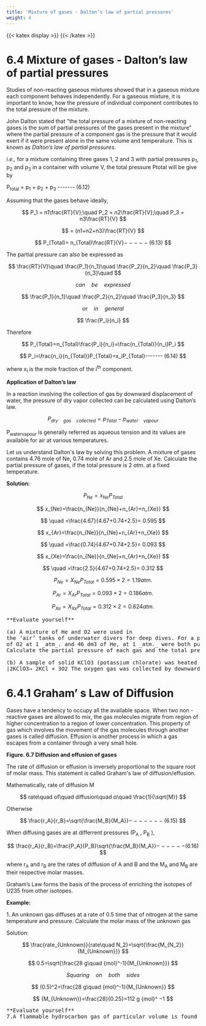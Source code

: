 ```yaml
---
title: 'Mixture of gases - Dalton’s law of partial pressures'
weight: 4
---
```


{{< katex display >}}
{{< /katex >}}


# 6.4 Mixture of gases - Dalton’s law of partial pressures

Studies of non-reacting gaseous mixtures showed that in a gaseous mixture each component behaves independently. For a gaseous mixture, it is important to know, how the pressure of individual component contributes to the total pressure of the mixture.

John Dalton stated that "the total pressure of a mixture of non-reacting gases is the sum of partial pressures of the gases present in the mixture" where the partial pressure of a component gas is the pressure that it would exert if it were present alone in the same volume and temperature. This is known as _Dalton’s law of partial pressures_.

_i.e.,_ for a mixture containing three gases 1, 2 and 3 with partial pressures p<sub>1</sub>, p<sub>2</sub> and p<sub>3</sub> in a container with volume V, the total pressure Ptotal will be give by

P<sub>total</sub> = p<sub>1</sub> + p<sub>2</sub> + p<sub>3</sub> ------- (6.12)

Assuming that the gases behave ideally,

$$
P_1 = n1\frac{RT}{V};\quad P_2 = n2\frac{RT}{V};\quad P_3 = n3\frac{RT}{V}
$$


$$
 = (n1+n2+n3)\frac{RT}{V}
$$

$$
P_(Total)= n_(Total)\frac{RT}{V}− − − − − (6.13)
$$

The partial pressure can also be expressed as

$$
\frac{RT}{V}\quad  \frac{P_1}{n_1}\quad \frac{P_2}{n_2}\quad \frac{P_3}{n_3}\quad
$$

$$
can\quad be\quad expressed
$$

$$
\frac{P_1}{n_1}\quad \frac{P_2}{n_2}\quad \frac{P_3}{n_3}
$$

$$
or\quad in\quad general 
$$

$$
\frac{P_i}{n_i}
$$

Therefore

$$
P_{Total}=n_{Total}\frac{P_i}{n_i}=\frac{n_{Total}}{n_i}P_i
$$

$$
P_i=\frac{n_i}{n_{Total}}P_{Total}=x_iP_{Total}------- (6.14)
$$


where x<sub>i</sub> is the mole fraction of the i<sup>th</sup> component.

**Application of Dalton’s law**

In a reaction involving the collection of gas by downward displacement of water, the pressure of dry vapor collected can be calculated using Dalton’s law.

$$
P_{dry\quad gas\quad collected}=p_{Total}-p_{water\quad vapour}
$$

P<sub>watervapour</sub> is generally referred as aqueous tension and its values are available for air at various temperatures.

Let us understand Dalton's law by solving this problem. A mixture of gases contains 4.76 mole of Ne, 0.74 mole of Ar and 2.5 mole of Xe. Calculate the partial pressure of gases, if the total pressure is 2 _atm_. at a fixed temperature.

**Solution:**

$$
P_{Ne}=x_{Ne}P_{Total}
$$

$$
x_{Ne}=\frac{n_{Ne}}{n_{Ne}+n_{Ar}+n_{Xe}}
$$

$$
\quad =\frac{4.67}{4.67+0.74+2.5}= 0.595
$$


$$
x_{Ar}=\frac{n_{Ne}}{n_{Ne}+n_{Ar}+n_{Xe}}
$$

$$
\quad =\frac{0.74}{4.67+0.74+2.5}= 0.093
$$

$$
x_{Xe}=\frac{n_{Ne}}{n_{Ne}+n_{Ar}+n_{Xe}}
$$


$$
\quad =\frac{2.5}{4.67+0.74+2.5}= 0.312
$$

$$
P_{Ne}=X_{Ne}P_{Total}=0.595 × 2= 1.19 atm.
$$


$$
P_{Ar}=X_{Ar}P_{Total}= 0.093 × 2= 0.186 atm.
$$


$$
P_{Xe}=X_{Xe}P_{Total}=0.312 × 2= 0.624 atm.
$$

<pre>
**Evaluate yourself**

(a) A mixture of He and O2 were used in
the ‘air’ tanks of underwater divers for deep dives. For a particular dive 12 dm3 
of O2 at 1 _atm_. and 46 dm3 of He, at 1 _atm._ were both pumped into a 5 dm3 tank. 
Calculate the partial pressure of each gas and the total pressure in the tank at 298 K

(b) A sample of solid KClO3 (potassium chlorate) was heated in a test tube to obtain O2 according to the reaction
|2KClO3→ 2KCl + 3O2 The oxygen gas was collected by downward displacement of water at 295 K. The total pressure of the mixture is 772 mm of Hg. The vapour pressure of water is 26.7 mm of Hg at 300K. What is the partial pressure of the oxygen gas?
</pre>

# 6.4.1 Graham’ s Law of Diffusion

Gases have a tendency to occupy all the available space. When two non -reactive gases are allowed to mix, the gas molecules migrate from region of higher concentration to a region of lower concentration. This property of gas which involves the movement of the gas molecules through another gases is called diffusion. Effusion is another process in which a gas escapes from a container through a very small hole.



**Figure. 6.7 Diffusion and effusion of gases**

The rate of diffusion or effusion is inversely proportional to the square root of molar mass. This statement is called Graham's law of diffusion/effusion.

Mathematically, rate of diffusion M

$$
rate\quad of\quad diffusion\quad α\quad \frac{1}{\sqrt{M}}
$$

Otherwise

$$
\frac{r_A}{r_B}=\sqrt{\frac{M_B}{M_A}}− − − − − − − (6.15)
$$

When diffusing gases are at differrent pressures (P<sub>A</sub> , P<sub>B</sub> ),

$$
\frac{r_A}{r_B}=\frac{P_A}{P_B}\sqrt{\frac{M_B}{M_A}}− − − − − −(6.16)
$$

where r<sub>A</sub> and r<sub>B</sub> are the rates of diffusion of A and B and the M<sub>A</sub> and M<sub>B</sub> are their respective molar masses.

Graham’s Law forms the basis of the process of enriching the isotopes of U235 from other isotopes.

**Example:**

1\. An unknown gas diffuses at a rate of 0.5 time that of nitrogen at the same temperature and pressure. Calculate the molar mass of the unknown gas



Solution:

$$
\frac{rate_{Unknown}}{rate\quad N_2}=\sqrt{\frac{M_{N_2}}{M_{Unknown}}}
$$

$$
0.5=\sqrt{\frac{28 g\quad {mol}^-1}{M_{Unknown}}}
$$

$$
Squaring\quad on\quad both\quad sides
$$

$$
(0.5)^2=\frac{28 g\quad {mol}^-1}{M_{Unknown}}
$$

$$
{M_{Unknown}}=\frac{28}{0.25}=112 g {mol}^ −1
$$

<pre>
**Evaluate yourself**
7.A flammable hydrocarbon gas of particular volume is found to diffuse through a small hole in 1.5 minutes. Under the same conditions of temperature and pressure an equal volume of bromine vapour takes 4.73 min to diffuse through the same hole. Calculate the molar mass of the unknown gas and suggest what this gas might be.(Given that molar mass of bromine = 159.8 g/mole)
</pre>
